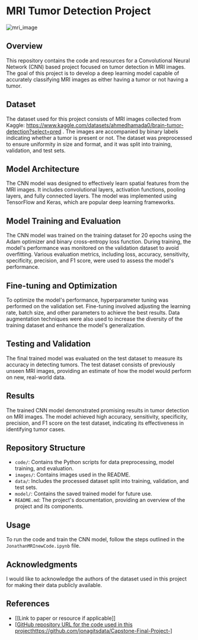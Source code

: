 # MRI Tumor Detection Project

![mri_image](https://github.com/jonagitsdata/Capstone-Final-Project-/assets/104871382/12fd121e-9602-49ec-8aa7-541cb5cc4596)


## Overview
This repository contains the code and resources for a Convolutional Neural Network (CNN) based project focused on tumor detection in MRI images. The goal of this project is to develop a deep learning model capable of accurately classifying MRI images as either having a tumor or not having a tumor.

## Dataset
The dataset used for this project consists of MRI images collected from Kaggle: https://www.kaggle.com/datasets/ahmedhamada0/brain-tumor-detection?select=pred . The images are accompanied by binary labels indicating whether a tumor is present or not. The dataset was preprocessed to ensure uniformity in size and format, and it was split into training, validation, and test sets.

## Model Architecture
The CNN model was designed to effectively learn spatial features from the MRI images. It includes convolutional layers, activation functions, pooling layers, and fully connected layers. The model was implemented using TensorFlow and Keras, which are popular deep learning frameworks.

## Model Training and Evaluation
The CNN model was trained on the training dataset for 20 epochs using the Adam optimizer and binary cross-entropy loss function. During training, the model's performance was monitored on the validation dataset to avoid overfitting. Various evaluation metrics, including loss, accuracy, sensitivity, specificity, precision, and F1 score, were used to assess the model's performance.

## Fine-tuning and Optimization
To optimize the model's performance, hyperparameter tuning was performed on the validation set. Fine-tuning involved adjusting the learning rate, batch size, and other parameters to achieve the best results. Data augmentation techniques were also used to increase the diversity of the training dataset and enhance the model's generalization.

## Testing and Validation
The final trained model was evaluated on the test dataset to measure its accuracy in detecting tumors. The test dataset consists of previously unseen MRI images, providing an estimate of how the model would perform on new, real-world data.

## Results
The trained CNN model demonstrated promising results in tumor detection on MRI images. The model achieved high accuracy, sensitivity, specificity, precision, and F1 score on the test dataset, indicating its effectiveness in identifying tumor cases.

## Repository Structure
- `code/`: Contains the Python scripts for data preprocessing, model training, and evaluation.
- `images/`: Contains images used in the README.
- `data/`: Includes the processed dataset split into training, validation, and test sets.
- `model/`: Contains the saved trained model for future use.
- `README.md`: The project's documentation, providing an overview of the project and its components.

## Usage
To run the code and train the CNN model, follow the steps outlined in the `JonathanMRInewCode.ipynb` file.

## Acknowledgments
I would like to acknowledge the authors of the dataset used in this project for making their data publicly available.

## References
- [[Link to paper or resource if applicable]]
- [[GitHub repository URL for the code used in this project](https://github.com/jonagitsdata/Capstone-Final-Project-)https://github.com/jonagitsdata/Capstone-Final-Project-]
